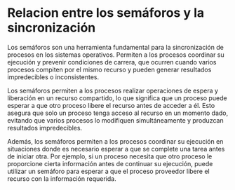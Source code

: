 #  Relacion entre los semáforos y la sincronización  

Los semáforos son una herramienta fundamental para la sincronización de procesos en los sistemas operativos. Permiten a los procesos coordinar su ejecución y prevenir condiciones de carrera, que ocurren cuando varios procesos compiten por el mismo recurso y pueden generar resultados impredecibles o inconsistentes.

Los semáforos permiten a los procesos realizar operaciones de espera y liberación en un recurso compartido, lo que significa que un proceso puede esperar a que otro proceso libere el recurso antes de acceder a él. Esto asegura que solo un proceso tenga acceso al recurso en un momento dado, evitando que varios procesos lo modifiquen simultáneamente y produzcan resultados impredecibles.

Además, los semáforos permiten a los procesos coordinar su ejecución en situaciones donde es necesario esperar a que se complete una tarea antes de iniciar otra. Por ejemplo, si un proceso necesita que otro proceso le proporcione cierta información antes de continuar su ejecución, puede utilizar un semáforo para esperar a que el proceso proveedor libere el recurso con la información requerida.
